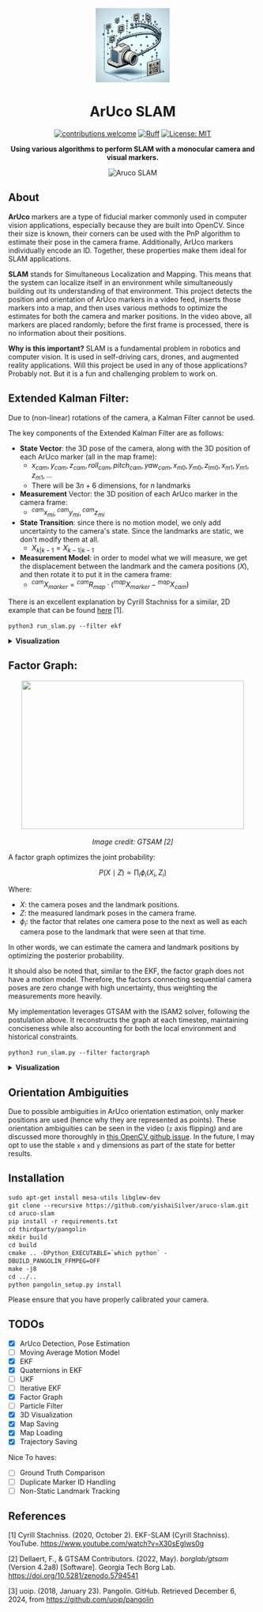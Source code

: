
<div align=center>
  <img src="outputs/icon.png" width="150" height="150"/>
</div>

  
<h1 align="center">ArUco SLAM</h1>


<div align=center>

[![contributions welcome](https://img.shields.io/badge/contributions-welcome-brightgreen.svg?style=flat)](https://github.com/dwyl/esta/issues)
[![Ruff](https://img.shields.io/endpoint?url=https://raw.githubusercontent.com/astral-sh/ruff/main/assets/badge/v2.json)](https://github.com/astral-sh/ruff)
[![License: MIT](https://img.shields.io/badge/License-MIT-yellow.svg)](https://opensource.org/licenses/MIT)

<!-- [![Code style: black](https://img.shields.io/badge/code%20style-black-000000.svg)](https://github.com/psf/black)
[![pydocstyle](https://img.shields.io/badge/pydocstyle-enabled-AD4CD3)](http://www.pydocstyle.org/en/stable/) -->


  **Using various algorithms to perform SLAM with a monocular camera and visual markers.** 

![Aruco SLAM](outputs/factorgraph.gif)
</div>

## About

**ArUco** markers are a type of fiducial marker commonly used in computer vision applications, especially because they are built into OpenCV. Since their size is known, their corners can be used with the PnP algorithm to estimate their pose in the camera frame. Additionally, ArUco markers individually encode an ID. Together, these properties make them ideal for SLAM applications.

**SLAM** stands for Simultaneous Localization and Mapping. This means that the system can localize itself in an environment while simultaneously building out its understanding of that environment. This project detects the position and orientation of ArUco markers in a video feed, inserts those markers into a map, and then uses various methods to optimize the estimates for both the camera and marker positions. In the video above, all markers are placed randomly; before the first frame is processed, there is no information about their positions.

**Why is this important?** SLAM is a fundamental problem in robotics and computer vision. It is used in self-driving cars, drones, and augmented reality applications. Will this project be used in any of those applications? Probably not. But it is a fun and challenging problem to work on.

## Extended Kalman Filter:

Due to (non-linear) rotations of the camera, a Kalman Filter cannot be used. 

The key components of the Extended Kalman Filter are as follows:
- **State Vector**: the 3D pose of the camera, along with the 3D position of each ArUco marker (all in the map frame):
  - $x_{cam}, y_{cam}, z_{cam}, roll_{cam}, pitch_{cam}, yaw_{cam}, x_{m0}, y_{m0}, z_{lm0}, x_{m1}, y_{m1}, z_{m1}, ...$
  - There will be $3n + 6$ dimensions, for $n$ landmarks
- **Measurement** Vector: the 3D position of each ArUco marker in the camera frame:
  - ${}^{cam}x_{mi},{}^{cam}y_{mi},{}^{cam}z_{mi}$    
- **State Transition**: since there is no motion model, we only add uncertainty to the camera's state. Since the landmarks are static, we don't modify them at all.
  - $X_{k|k-1} = X_{k-1|k-1}$
- **Measurement Model**: in order to model what we will measure, we get the displacement between the landmark and the camera positions ($X$), and then rotate it to put it in the camera frame:
  - ${}^{cam}X_{marker} = {}^{cam}R_{map} \cdot ({}^{map}X_{marker} - {}^{map}X_{cam})$
 
There is an excellent explanation by Cyrill Stachniss for a similar, 2D example that can be found [here](https://www.youtube.com/watch?v=X30sEgIws0g) [1].

`python3 run_slam.py --filter ekf`
  

<details>
  <summary><strong>Visualization</strong></summary>
  
![Aruco SLAM](outputs/ekf.gif)
</details>


## Factor Graph:
<div align="center">
  <img src="https://gtsam.org/assets/fg-images/image1.png" width="450" height="300"/>
  <p><em>Image credit: GTSAM [2]</em></p>
</div>

A factor graph optimizes the joint probability:

<div align="center">

$P(X \mid Z) \propto \prod_{i} \phi_i(X_i, Z_i)$
</div>

Where:
- $X$: the camera poses and the landmark positions.
- $Z$: the measured landmark poses in the camera frame.
- $\phi_i$: the factor that relates one camera pose to the next as well as each 
camera pose to the landmark that were seen at that time.

In other words, we can estimate the camera and landmark positions by optimizing 
the posterior probability.

It should also be noted that, similar to the EKF, the factor graph does not 
have a motion model. Therefore, the factors connecting sequential camera poses 
are zero change with high uncertainty, thus weighting the measurements more 
heavily.

My implementation leverages GTSAM with the ISAM2 solver, following the 
postulation above. It reconstructs the graph at each timestep, maintaining 
conciseness while also accounting for both the local environment and historical
constraints.

`python3 run_slam.py --filter factorgraph`

<details>
  <summary><strong>Visualization</strong></summary>

This is the same as the gif shown at the top of the README.
  
![GTSAM Factor Graph](outputs/factorgraph.gif)
</details>


## Orientation Ambiguities

Due to possible ambiguities in ArUco orientation estimation, only marker 
positions are used (hence why they are represented as points). These 
orientation ambiguities can be seen in the video (`z` axis flipping) and are 
discussed more thoroughly in 
[this OpenCV github issue](https://github.com/opencv/opencv/issues/8813). In 
the future, I may opt to use the stable `x` and `y` dimensions as part of the 
state for better results.

## Installation

```
sudo apt-get install mesa-utils libglew-dev
git clone --recursive https://github.com/yishaiSilver/aruco-slam.git
cd aruco-slam
pip install -r requirements.txt
cd thirdparty/pangolin
mkdir build
cd build
cmake .. -DPython_EXECUTABLE=`which python` -DBUILD_PANGOLIN_FFMPEG=OFF
make -j8
cd ../..
python pangolin_setup.py install
```

Please ensure that you have properly calibrated your camera.

## TODOs

- [x] ArUco Detection, Pose Estimation 
- [ ] Moving Average Motion Model  
- [x] EKF
- [x] Quaternions in EKF
- [ ] UKF
- [ ] Iterative EKF
- [x] Factor Graph
- [ ] Particle Filter
- [x] 3D Visualization
- [x] Map Saving
- [x] Map Loading
- [x] Trajectory Saving

Nice To haves:
- [ ] Ground Truth Comparison
- [ ] Duplicate Marker ID Handling
- [ ] Non-Static Landmark Tracking

## References

[1] Cyrill Stachniss. (2020, October 2). EKF-SLAM (Cyrill Stachniss). YouTube. https://www.youtube.com/watch?v=X30sEgIws0g

[2] Dellaert, F., & GTSAM Contributors. (2022, May). *borglab/gtsam* (Version 4.2a8) [Software]. Georgia Tech Borg Lab. https://doi.org/10.5281/zenodo.5794541

[3] uoip. (2018, January 23). Pangolin. GitHub. Retrieved December 6, 2024, from https://github.com/uoip/pangolin